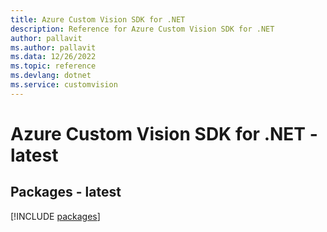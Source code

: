 ```yaml
---
title: Azure Custom Vision SDK for .NET
description: Reference for Azure Custom Vision SDK for .NET
author: pallavit
ms.author: pallavit
ms.data: 12/26/2022
ms.topic: reference
ms.devlang: dotnet
ms.service: customvision
---
```

# Azure Custom Vision SDK for .NET - latest
## Packages - latest
[!INCLUDE [packages](custom-vision-index.md)]